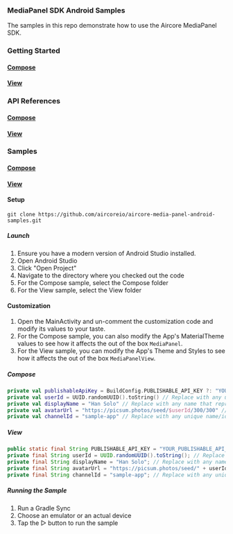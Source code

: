 
### MediaPanel SDK Android Samples
The samples in this repo demonstrate how to use the Aircore MediaPanel SDK.

### Getting Started

#### [Compose](https://docs.aircore.io/getting-started/sync-android-getting-started)
#### [View](https://docs.aircore.io/getting-started/sync-view-android-getting-started)

### API References

#### [Compose](https://docs.aircore.io/android/mediapanel/api-reference)
#### [View](https://docs.aircore.io/android/mediapanelview/api-reference)

### Samples
#### [Compose](https://github.com/aircoreio/aircore-media-panel-android-samples/tree/main/Compose)
#### [View](https://github.com/aircoreio/aircore-media-panel-android-samples/tree/main/View)

#### Setup
```
git clone https://github.com/aircoreio/aircore-media-panel-android-samples.git
```
##### Launch
1. Ensure you have a modern version of Android Studio installed.
2. Open Android Studio
3. Click "Open Project"
4. Navigate to the directory where you checked out the code
5. For the Compose sample, select the Compose folder
6. For the View sample, select the View folder

#### Customization
1. Open the MainActivity and un-comment the customization code and modify its values to your taste.
2. For the Compose sample, you can also modify the App's MaterialTheme values to see how it affects the out of the box `MediaPanel`.
3. For the View sample, you can modify the App's Theme and Styles to see how it affects the out of the box `MediaPanelView`.

##### Compose
```kotlin
private val publishableApiKey = BuildConfig.PUBLISHABLE_API_KEY ?: "YOUR_PUBLISHABLE_API_KEY_HERE" // Replace with a Publishable API Key from the developer dashboard.
private val userId = UUID.randomUUID().toString() // Replace with any unique ID that represents your user in your system.
private val displayName = "Han Solo" // Replace with any name that represents your user in your system.
private val avatarUrl = "https://picsum.photos/seed/$userId/300/300" // Replace with a url for a profile picture that represents your user in your system.
private val channelId = "sample-app" // Replace with any unique name/id that represents a channel in your system.
```
##### View
```java
public static final String PUBLISHABLE_API_KEY = "YOUR_PUBLISHABLE_API_KEY_HERE"; // Replace with a Publishable API Key from the developer dashboard.
private final String userId = UUID.randomUUID().toString(); // Replace with any unique ID that represents your user in your system.
private final String displayName = "Han Solo"; // Replace with any name that represents your user in your system.
private final String avatarUrl = "https://picsum.photos/seed/" + userId + "/300/300";  // Replace with a url for a profile picture that represents your user in your system.
private final String channelId = "sample-app"; // Replace with any unique name/id that represents a channel in your system.
```

##### Running the Sample
1. Run a Gradle Sync
2. Choose an emulator or an actual device
3. Tap the ▷ button to run the sample